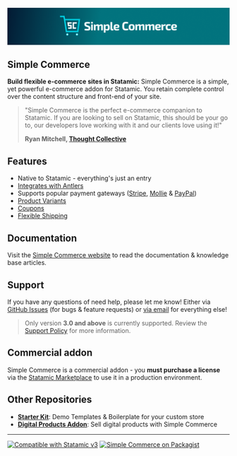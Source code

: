 <!-- statamic:hide -->

![Banner](./banner.png)

## Simple Commerce

<!-- /statamic:hide -->

**Build flexible e-commerce sites in Statamic:** Simple Commerce is a simple, yet powerful e-commerce addon for Statamic. You retain complete control over the content structure and front-end of your site.

> "Simple Commerce is the perfect e-commerce companion to Statamic. If you are looking to sell on Statamic, this should be your go to, our developers love working with it and our clients love using it!"
>
> **Ryan Mitchell, [Thought Collective](https://www.thoughtcollective.com/)**

## Features

- Native to Statamic - everything's just an entry
- [Integrates with Antlers](https://simple-commerce.duncanmcclean.com/tags)
- Supports popular payment gateways ([Stripe](https://simple-commerce.duncanmcclean.com/gateways/stripe), [Mollie](https://simple-commerce.duncanmcclean.com/gateways/mollie) & [PayPal](https://simple-commerce.duncanmcclean.com/gateways/paypal))
- [Product Variants](https://simple-commerce.duncanmcclean.com/product-variants)
- [Coupons](https://simple-commerce.duncanmcclean.com/coupons)
- [Flexible Shipping](https://simple-commerce.duncanmcclean.com/shipping)

## Documentation

Visit the [Simple Commerce website](https://simple-commerce.duncanmcclean.com/) to read the documentation & knowledge base articles.

## Support

If you have any questions of need help, please let me know! Either via [GitHub Issues](https://github.com/doublethreedigital/simple-commerce/issues/new/choose) (for bugs & feature requests) or [via email](mailto:help@doublethree.digital) for everything else!

> Only version **3.0 and above** is currently supported. Review the [Support Policy](https://simple-commerce.duncanmcclean.com/kb-articles/support-versioning) for more information.

## Commercial addon

Simple Commerce is a commercial addon - you **must purchase a license** via the [Statamic Marketplace](https://statamic.com/addons/double-three-digital/simple-commerce) to use it in a production environment.

## Other Repositories

- [**Starter Kit**](https://github.com/doublethreedigital/sc-starter-kit): Demo Templates & Boilerplate for your custom store
- [**Digital Products Addon**](https://github.com/doublethreedigital/sc-digital-products): Sell digital products with Simple Commerce

<!-- statamic:hide -->

---

<p>
<a href="https://statamic.com"><img src="https://img.shields.io/badge/Statamic-3.3+-FF269E?style=for-the-badge" alt="Compatible with Statamic v3"></a>
<a href="https://packagist.org/packages/doublethreedigital/simple-commerce/stats"><img src="https://img.shields.io/packagist/v/doublethreedigital/simple-commerce?style=for-the-badge" alt="Simple Commerce on Packagist"></a>
</p>

<!-- /statamic:hide -->
